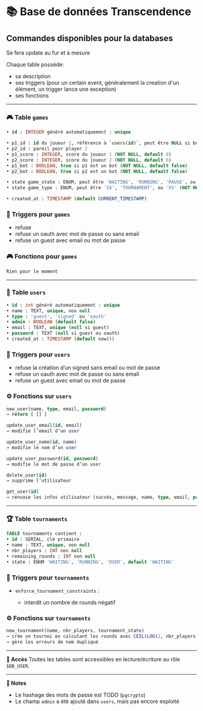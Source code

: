 # 📚 Base de données Transcendence

## Commandes disponibles pour la databases

Se fera update au fur et à mesure

Chaque table possède:
 * sa description
 * ses triggers (pour un certain event, généralement la creation d'un élément, un trigger lance une exception)
 * ses fonctions
 
---

### 🎮 Table `games`

```sql
• id : INTEGER généré automatiquement : unique

• p1_id : id du joueur 1, référence à `users(id)`, peut être NULL si bot ou user supprimé
• p2_id : pareil pour player 2
• p1_score : INTEGER, score du joueur 1 (NOT NULL, default 0)
• p2_score : INTEGER, score du joueur 2 (NOT NULL, default 0)
• p1_bot : BOOLEAN, true si p1 est un bot (NOT NULL, default false)
• p2_bot : BOOLEAN, true si p2 est un bot (NOT NULL, default false)

• state game_state : ENUM, peut être 'WAITING', 'RUNNING', 'PAUSE', ou 'OVER' (NOT NULL, default 'RUNNING')
• state game_type : ENUM, peut être 'IA', 'TOURNAMENT', ou 'VS' (NOT NULL)

• created_at : TIMESTAMP (default CURRENT_TIMESTAMP)
```

### 🔁 Triggers pour `games`
  * refuse 
  * refuse un oauth avec mot de passe ou sans email
  * refuse un guest avec email ou mot de passe


### 🎮 Fonctions pour `games`

```sql
Rien pour le moment
```

---

### 👤 Table `users`

```sql
• id : int généré automatiquement : unique
• name : TEXT, unique, non null
• type : 'guest', 'signed' ou 'oauth'
• admin : BOOLEAN (default false)
• email : TEXT, unique (null si guest)
• password : TEXT (null si guest ou oauth)
• created_at : TIMESTAMP (default now())
```

### 🔁 Triggers pour `users`
  * refuse la création d’un signed sans email ou mot de passe
  * refuse un oauth avec mot de passe ou sans email
  * refuse un guest avec email ou mot de passe

### ⚙️ Fonctions sur `users`

```sql
new_user(name, type, email, password)
→ return [ [] ]

update_user_email(id, email)
→ modifie l’email d’un user

update_user_name(id, name)
→ modifie le nom d’un user

update_user_password(id, password)
→ modifie le mot de passe d’un user

delete_user(id)
→ supprime l’utilisateur

get_user(id)
→ renvoie les infos utilisateur (succès, message, name, type, email, password, created_at)
```

---

### 🏆 Table `tournaments`

```sql
TABLE tournaments contient :
• id : SERIAL, clé primaire
• name : TEXT, unique, non null
• nbr_players : INT non null
• remaining_rounds : INT non null
• state : ENUM 'WAITING', 'RUNNING', 'OVER', default 'WAITING'
```

### 🔁 Triggers pour `tournaments`

* `enforce_tournament_constraints` :

  * interdit un nombre de rounds négatif

### ⚙️ Fonctions sur `tournaments`

```sql
new_tournament(name, nbr_players, tournament_state)
→ crée un tournoi en calculant les rounds avec CEIL(LOG(2, nbr_players))
→ gère les erreurs de nom dupliqué
```

---

**🔐 Accès**
Toutes les tables sont accessibles en lecture/écriture au rôle `$DB_USER`.

---

**🧰 Notes**

* Le hashage des mots de passe est TODO (`pgcrypto`)
* Le champ `admin` a été ajouté dans `users`, mais pas encore exploité

